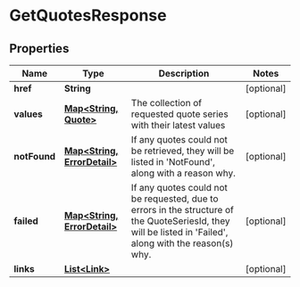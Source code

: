 

# GetQuotesResponse

## Properties

Name | Type | Description | Notes
------------ | ------------- | ------------- | -------------
**href** | **String** |  |  [optional]
**values** | [**Map&lt;String, Quote&gt;**](Quote.md) | The collection of requested quote series with their latest values |  [optional]
**notFound** | [**Map&lt;String, ErrorDetail&gt;**](ErrorDetail.md) | If any quotes could not be retrieved, they will be listed in &#39;NotFound&#39;, along  with a reason why. |  [optional]
**failed** | [**Map&lt;String, ErrorDetail&gt;**](ErrorDetail.md) | If any quotes could not be requested, due to errors in the structure of the   QuoteSeriesId, they will be listed in &#39;Failed&#39;, along with the reason(s) why. |  [optional]
**links** | [**List&lt;Link&gt;**](Link.md) |  |  [optional]



